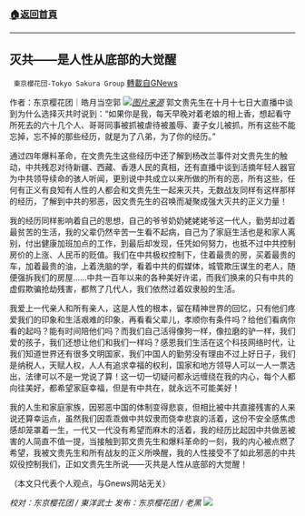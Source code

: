 ###  [:house:返回首頁](https://github.com/ourhimalayas/txt)
---


## 灭共——是人性从底部的大觉醒
` 東京櫻花団-Tokyo Sakura Group` [轉載自GNews](https://gnews.org/zh-hans/1601950/)

作者：东京樱花团｜皓月当空郭
![](https://assets.gnews.org/wp-content/uploads/2021/10/灭共——是人性从底部的大觉醒.png)[*图片来源*](https://media.discordapp.net/attachments/740156308631584770/899561430028800010/2.png?width=1102&amp;height=620)
郭文贵先生在十月十七日大直播中谈到为什么选择灭共时说到：“如果你是我，每天早晚对着老娘的相上香，想起看守所死去的六十几个人、哥哥同事被抓被虐待被羞辱、妻子女儿被抓，所有这些不能忘掉，忘不掉的那些经历，就是为了八弟，为了你的经历。”

通过四年爆料革命，在文贵先生这些经历中还了解到杨改兰事件对文贵先生的触动，中共残忍对待新疆、西藏、香港人民的真相，还有直播中谈到活摘年轻人器官为中共领导续命的骇人听闻，更别说中共成立以来所做的所有的恶，所有这些，任何有正义有良知有人性的人都会和文贵先生一起来灭共，无数战友同样有这样那样的经历，了解到中共的邪恶，因文贵先生的召唤而凝聚成强大灭共的正义力量！

我的经历同样影响着自己的思想，自己的爷爷奶奶姥姥姥爷这一代人，勤劳却过着最贫苦的生活，我的父辈仍然辛苦一生看不起病，自己为了家庭生活也是和家人离别，付出健康加班加点的工作，到最后却发现，任凭如何努力，也抵不过中共控制房价的上涨、人民币的贬值。我们在中共极权控制下，住着最贵的房，买着最贵的车，加着最贵的油，上着洗脑的学，看着中共的假媒体，城管欺压谋生的老人，随便强拆我们的房屋……中共一百年以来的各种美好许诺，而我们换来的只有中共的虚假欺骗抢劫残害，都熬了几代人，我们依然过着奴隶般的生活。

我爱上一代亲人和所有亲人，这是人性的根本，留在精神世界的回忆，只有他们疼爱我们的印象和生活艰难的印象，再看看父辈儿，孝顺你有条件吗？给他们看病你看的起吗？能有时间陪他们吗？而我们自己活得像狗一样，像拉磨的驴一样，我们爱的孩子，我们还想让他们和我们一样吗？感恩我们生活在这个科技网络时代，让我们知道世界还有很多文明国家，我们中国人的勤劳没有理由不过上好日子，我们是纳税人，天赋人权，人人有追求幸福的权利，国家和地方领导人可以一人一票选出，法律可以不是一党说了算！这一切一切疑问都永远缠绕在我的内心，每个人都向往美好，都希望家庭幸福，但是有中共在，就永远不可能美好！

我的人生和家庭家族，因邪恶中国的体制变得悲哀，但相比被中共直接残害的人来说还算幸运点，虽然我们因乖乖做中共奴隶而侥幸悲哀的活着，这份不安全感焦虑感却笼罩着一生，一代又一代没有希望而麻木的活着，我的经历比起因中共做恶被害的人简直不值一提，当接触到郭文贵先生和爆料革命的一刻，我的内心被点燃了希望，我被文贵先生和所有战友的正义所唤醒，我的人性接受不了如此邪恶的中共奴役控制我们，正如文贵先生所说——灭共是人性从底部的大觉醒！

（本文只代表个人观点，与Gnews网站无关）

*校对：东京樱花团 / 東洋武士*
*发布：东京樱花团 / 老黑*
![](https://assets.gnews.org/wp-content/uploads/2021/10/image0-1-18-1.png)
